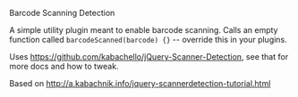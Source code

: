 Barcode Scanning Detection

A simple utility plugin meant to enable barcode scanning. Calls an empty function called `barcodeScanned(barcode) {}` -- override this in your plugins.

Uses https://github.com/kabachello/jQuery-Scanner-Detection, see that for more docs and how to tweak.

Based on http://a.kabachnik.info/jquery-scannerdetection-tutorial.html
